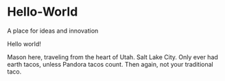 # Hello-World
A place for ideas and innovation

Hello world!

Mason here, traveling from the heart of Utah. Salt Lake City. 
Only ever had earth tacos, unless Pandora tacos count. Then again, not your traditional taco. 
